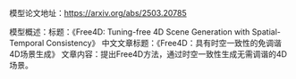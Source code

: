 模型论文地址：https://arxiv.org/abs/2503.20785

模型概述：标题：《Free4D: Tuning-free 4D Scene Generation with Spatial-Temporal Consistency》
中文文章标题：《Free4D：具有时空一致性的免调谐4D场景生成》
文章内容：提出Free4D方法，通过时空一致性生成无需调谐的4D场景。
